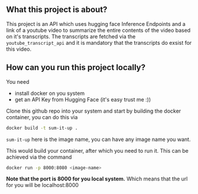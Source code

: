 ## What this project is about?
This project is an API which uses hugging face Inference Endpoints and a link of a youtube video to summarize the entire contents of the video based on it's transcripts. The transcripts are fetched via the `youtube_transcript_api` and it is mandatory that the transcripts do exsist for this video.

## How can you run this project locally?
You need
- install docker on you system
- get an API Key from Hugging Face (it's easy trust me :))

Clone this github repo into your system and start by building the docker container, you can do this via
```bash
docker build -t sum-it-up .
```
`sum-it-up` here is the image name, you can have any image name you want.

This would build your container, after which you need to run it. This can be achieved via the command
```bash
docker run -p 8000:8080 <image-name>
```
**Note that the port is 8000 for you local system.** Which means that the url for you will be localhost:8000